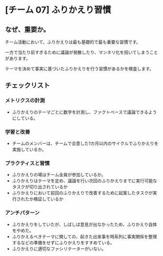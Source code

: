 
# [チーム 07] ふりかえり習慣 

## なぜ、重要か。
チーム活動において、ふりかえりは最も基礎的で最も重要な習慣です。

一方で当たり前すぎるために議論が発散したり、マンネリ化を招いてしまうことがあります。

テーマを決めて事実に基づいたふりかえりを行う習慣があるかを検査します。

## チェックリスト 

### メトリクスの計測
+ ふりかえりのテーマごとに数字を計測し、ファクトベースで議論できるようにしている。

### 学習と改善
+ チームのメンバーは、チームで合意した1カ月以内のサイクルでふりかえりを実施しているか。

### プラクティスと習慣
+ ふりかえりの場はチーム全員が参加しているか。
+ ふりかえりはテーマを定め、議論を行い次回のふりかえりまでに実行可能なタスクが切り出されているか
+ ふりかえりにおいて前回のふりかえりで改善するために起案したタスクが実行されたか検証しているか

### アンチパターン
+ ふりかえりをしていたが、しばしば意見が出なかったため、ふりかえり自体をやめた。
+ ふりかえるべきテーマに関しての、起きた出来事を時系列に事実関係を整理するなどの準備をせずにふりかえりをすすめている。
+ ふりかえりに適切なファシリテーターがいない。
            